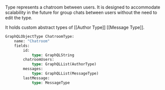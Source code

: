 
Type represents a chatroom between users. It is designed to accommodate scalability in the future for group chats between users without the need to edit the type.

It holds custom abstract types of [[Author Type]]  [[Message Type]].

```graphql
GraphQLObjectType ChatroomType:
    name: "Chatroom"
    fields:
        id:
            type: GraphQLString
        chatroomUsers:
            type: GraphQLList(AuthorType)
        messages:
            type: GraphQLList(MessageType)
        lastMessage:
            type: MessageType
```

